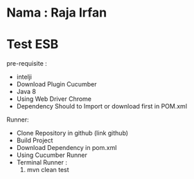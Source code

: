 Nama	: Raja Irfan
==========================================
Test ESB
==========================================

pre-requisite :
- intelji
- Download Plugin Cucumber
- Java 8
- Using Web Driver Chrome
- Dependency Should to Import or download first in POM.xml

Runner:
- Clone Repository in github (link github)
- Build Project
- Download Dependency in pom.xml
- Using Cucumber Runner
- Terminal Runner :
  1. mvn clean test
